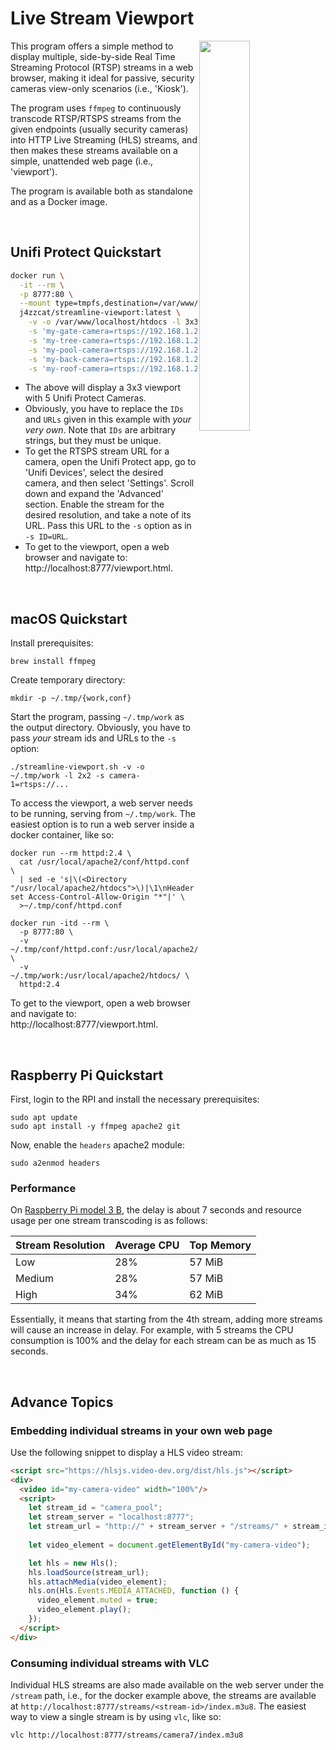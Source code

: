 # Live Stream Viewport

<img src="docs/screenshot1.png" align="right" width="40%"/>

This program offers a simple method to display multiple, side-by-side Real
Time Streaming Protocol (RTSP)  streams in a  web browser, making  it ideal
for passive, security cameras view-only scenarios (i.e., 'Kiosk').

The program uses `ffmpeg` to continuously transcode RTSP/RTSPS streams from 
the given endpoints (usually security cameras) into HTTP Live Streaming (HLS) streams, 
and then makes these streams available on a simple, unattended web page (i.e., 'viewport').

The program is available both as standalone and as a Docker image.

&nbsp;
## Unifi Protect Quickstart

```bash
docker run \
  -it --rm \
  -p 8777:80 \
  --mount type=tmpfs,destination=/var/www/localhost/htdocs,tmpfs-mode=1777 \
  j4zzcat/streamline-viewport:latest \
    -v -o /var/www/localhost/htdocs -l 3x3 \
    -s 'my-gate-camera=rtsps://192.168.1.246:7441/D3xxDDe0xA9JN?enableSrtp' \
    -s 'my-tree-camera=rtsps://192.168.1.246:7441/DEVC0FFEE1Sd3?enableSrtp' \
    -s 'my-pool-camera=rtsps://192.168.1.246:7441/AoSixcDJKP0xj?enableSrtp' \
    -s 'my-back-camera=rtsps://192.168.1.246:7441/EFDHIpxfo3zYC?enableSrtp' \
    -s 'my-roof-camera=rtsps://192.168.1.246:7441/LOxx1FREFD11C?enableSrtp'
```
* The above will display a 3x3 viewport with 5 Unifi Protect Cameras. 
* Obviously, you have to replace the `IDs` and `URLs` given in this example with *your very own*. 
Note that `IDs` are arbitrary strings, but they must be unique.
* To get the RTSPS stream URL for a camera, open the Unifi Protect app, go to 'Unifi Devices', 
select the desired camera, and then select 'Settings'. Scroll down and expand the 'Advanced' section. 
Enable the stream for the desired resolution, and take a note of its URL. 
Pass this URL to the `-s` option as in `-s ID=URL`.
* To get to the viewport, open a web browser and navigate to: http://localhost:8777/viewport.html.

&nbsp;
## macOS Quickstart

Install prerequisites: 
```shell
brew install ffmpeg 
```
Create temporary directory: 
```shell
mkdir -p ~/.tmp/{work,conf}
```
Start the program, passing `~/.tmp/work` as the output directory. Obviously, you have to pass *your* stream 
ids and URLs to the `-s` option: 
```shell
./streamline-viewport.sh -v -o ~/.tmp/work -l 2x2 -s camera-1=rtsps://...    
```
To access the viewport, a web server needs to be running, serving from `~/.tmp/work`. The easiest option is to
run a web server inside a docker container, like so:
```shell
docker run --rm httpd:2.4 \
  cat /usr/local/apache2/conf/httpd.conf \
  | sed -e 's|\(<Directory "/usr/local/apache2/htdocs">\)|\1\nHeader set Access-Control-Allow-Origin "*"|' \
  >~/.tmp/conf/httpd.conf
  
docker run -itd --rm \
  -p 8777:80 \
  -v ~/.tmp/conf/httpd.conf:/usr/local/apache2/conf/httpd.conf \
  -v ~/.tmp/work:/usr/local/apache2/htdocs/ \
  httpd:2.4
```
To get to the viewport, open a web browser and navigate to: http://localhost:8777/viewport.html.

&nbsp;
## Raspberry Pi Quickstart

First, login to the RPI and install the necessary prerequisites: 
```shell
sudo apt update
sudo apt install -y ffmpeg apache2 git
``` 

Now, enable the `headers` apache2 module:
```shell
sudo a2enmod headers
```

### Performance 
On [Raspberry Pi model 3 B](https://www.raspberrypi.com/products/raspberry-pi-3-model-b), the delay is about 7 seconds 
and resource usage per one stream transcoding is as follows: 

| Stream Resolution | Average CPU | Top Memory |
|-------------------|-------------|------------|
| Low               | 28%         | 57 MiB     |
| Medium            | 28%         | 57 MiB     |
| High              | 34%         | 62 MiB     |

Essentially, it means that starting from the 4th stream, adding more streams will cause an increase in delay. 
For example, with 5 streams the CPU consumption is 100% and the delay for each stream can be as much as 15 seconds. 

&nbsp;
## Advance Topics

### Embedding individual streams in your own web page

Use the following snippet to display a HLS video stream:

```html
<script src="https://hlsjs.video-dev.org/dist/hls.js"></script>
<div>
  <video id="my-camera-video" width="100%"/>  
  <script>
    let stream_id = "camera_pool";
    let stream_server = "localhost:8777";
    let stream_url = "http://" + stream_server + "/streams/" + stream_id + "/index.m3u8";
    
    let video_element = document.getElementById("my-camera-video");

    let hls = new Hls();
    hls.loadSource(stream_url);
    hls.attachMedia(video_element);
    hls.on(Hls.Events.MEDIA_ATTACHED, function () {
      video_element.muted = true;
      video_element.play();
    });
  </script>
</div>
```

### Consuming individual streams with VLC

Individual HLS streams are also made available on the web server under the `/stream` path, i.e., for the docker example above, 
the streams are available at `http://localhost:8777/streams/<stream-id>/index.m3u8`. 
The easiest way to view a single stream is by using `vlc`, like so:

```bash
vlc http://localhost:8777/streams/camera7/index.m3u8
```

